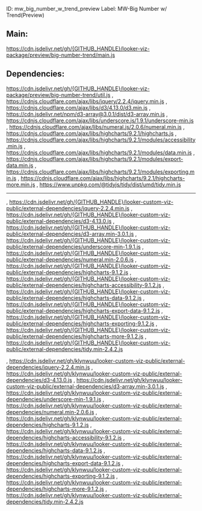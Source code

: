ID: mw_big_number_w_trend_preview
Label: MW-Big Number w/ Trend(Preview)


## Main:
https://cdn.jsdelivr.net/gh/{GITHUB_HANDLE}/looker-viz-package/preview/big-number-trend/main.js
## Dependencies: 
https://cdn.jsdelivr.net/gh/{GITHUB_HANDLE}/looker-viz-package/preview/big-number-trend/util.js
, https://cdnjs.cloudflare.com/ajax/libs/jquery/2.2.4/jquery.min.js
, https://cdnjs.cloudflare.com/ajax/libs/d3/4.13.0/d3.min.js
, https://cdn.jsdelivr.net/npm/d3-array@3.0.1/dist/d3-array.min.js
, https://cdnjs.cloudflare.com/ajax/libs/underscore.js/1.9.1/underscore-min.js
, https://cdnjs.cloudflare.com/ajax/libs/numeral.js/2.0.6/numeral.min.js
, https://cdnjs.cloudflare.com/ajax/libs/highcharts/9.2.1/highcharts.js
, https://cdnjs.cloudflare.com/ajax/libs/highcharts/9.2.1/modules/accessibility.min.js
, https://cdnjs.cloudflare.com/ajax/libs/highcharts/9.2.1/modules/data.min.js
, https://cdnjs.cloudflare.com/ajax/libs/highcharts/9.2.1/modules/export-data.min.js
, https://cdnjs.cloudflare.com/ajax/libs/highcharts/9.2.1/modules/exporting.min.js
, https://cdnjs.cloudflare.com/ajax/libs/highcharts/9.2.1/highcharts-more.min.js
, https://www.unpkg.com/@tidyjs/tidy/dist/umd/tidy.min.js





----
, https://cdn.jsdelivr.net/gh/{GITHUB_HANDLE}/looker-custom-viz-public/external-dependencies/jquery-2.2.4.min.js
, https://cdn.jsdelivr.net/gh/{GITHUB_HANDLE}/looker-custom-viz-public/external-dependencies/d3-4.13.0.js
, https://cdn.jsdelivr.net/gh/{GITHUB_HANDLE}/looker-custom-viz-public/external-dependencies/d3-array.min-3.0.1.js
, https://cdn.jsdelivr.net/gh/{GITHUB_HANDLE}/looker-custom-viz-public/external-dependencies/underscore-min-1.9.1.js
, https://cdn.jsdelivr.net/gh/{GITHUB_HANDLE}/looker-custom-viz-public/external-dependencies/numeral.min-2.0.6.js
, https://cdn.jsdelivr.net/gh/{GITHUB_HANDLE}/looker-custom-viz-public/external-dependencies/highcharts-9.1.2.js
, https://cdn.jsdelivr.net/gh/{GITHUB_HANDLE}/looker-custom-viz-public/external-dependencies/highcharts-accessibility-9.1.2.js
, https://cdn.jsdelivr.net/gh/{GITHUB_HANDLE}/looker-custom-viz-public/external-dependencies/highcharts-data-9.1.2.js
, https://cdn.jsdelivr.net/gh/{GITHUB_HANDLE}/looker-custom-viz-public/external-dependencies/highcharts-export-data-9.1.2.js
, https://cdn.jsdelivr.net/gh/{GITHUB_HANDLE}/looker-custom-viz-public/external-dependencies/highcharts-exporting-9.1.2.js
, https://cdn.jsdelivr.net/gh/{GITHUB_HANDLE}/looker-custom-viz-public/external-dependencies/highcharts-more-9.1.2.js
, https://cdn.jsdelivr.net/gh/{GITHUB_HANDLE}/looker-custom-viz-public/external-dependencies/tidy.min-2.4.2.js



, https://cdn.jsdelivr.net/gh/klynwuu/looker-custom-viz-public/external-dependencies/jquery-2.2.4.min.js
, https://cdn.jsdelivr.net/gh/klynwuu/looker-custom-viz-public/external-dependencies/d3-4.13.0.js
, https://cdn.jsdelivr.net/gh/klynwuu/looker-custom-viz-public/external-dependencies/d3-array.min-3.0.1.js
, https://cdn.jsdelivr.net/gh/klynwuu/looker-custom-viz-public/external-dependencies/underscore-min-1.9.1.js
, https://cdn.jsdelivr.net/gh/klynwuu/looker-custom-viz-public/external-dependencies/numeral.min-2.0.6.js
, https://cdn.jsdelivr.net/gh/klynwuu/looker-custom-viz-public/external-dependencies/highcharts-9.1.2.js
, https://cdn.jsdelivr.net/gh/klynwuu/looker-custom-viz-public/external-dependencies/highcharts-accessibility-9.1.2.js
, https://cdn.jsdelivr.net/gh/klynwuu/looker-custom-viz-public/external-dependencies/highcharts-data-9.1.2.js
, https://cdn.jsdelivr.net/gh/klynwuu/looker-custom-viz-public/external-dependencies/highcharts-export-data-9.1.2.js
, https://cdn.jsdelivr.net/gh/klynwuu/looker-custom-viz-public/external-dependencies/highcharts-exporting-9.1.2.js
, https://cdn.jsdelivr.net/gh/klynwuu/looker-custom-viz-public/external-dependencies/highcharts-more-9.1.2.js
, https://cdn.jsdelivr.net/gh/klynwuu/looker-custom-viz-public/external-dependencies/tidy.min-2.4.2.js